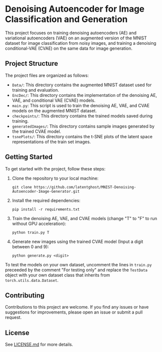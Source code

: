 # Denoising Autoencoder for Image Classification and Generation

This project focuses on training denoising autoencoders (AE) and variational autoencoders (VAE) on an augmented version of the MNIST dataset for image classification from noisy images, and training a denoising conditional-VAE (CVAE) on the same data for image generation.

## Project Structure

The project files are organized as follows:

- `Data/`: This directory contains the augmented MNIST dataset used for training and evaluation.
- `EncDec/`: This directory contains the implementation of the denoising AE, VAE, and conditional VAE (CVAE) models.
- `main.py`: This script is used to train the denoising AE, VAE, and CVAE models on the augmented MNIST dataset.
- `checkpoints/`: This directory contains the trained models saved during training.
- `generatedImages/`: This directory contains sample images generated by the trained CVAE model.
- `tsnePlots/`: This directory contains the t-SNE plots of the latent space representations of the train set images.

## Getting Started

To get started with the project, follow these steps:

1. Clone the repository to your local machine:

    ```shell
    git clone https://github.com/latentghost/MNIST-Denoising-Autoencoder-Image-Generator.git
    ```

2. Install the required dependencies:

    ```shell
    pip install -r requirements.txt
    ```

3. Train the denoising AE, VAE, and CVAE models (change "T" to "F" to run without GPU acceleration):

    ```shell
    python train.py T
    ```

4. Generate new images using the trained CVAE model (Input a digit between 0 and 9):

    ```shell
    python generate.py <digit>
    ```

To test the models on your own dataset, uncomment the lines in `train.py` preceeded by the comment "For testing only" and replace the `TestData` object with your own dataset class that inherits from `torch.utils.data.Dataset`.

## Contributing

Contributions to this project are welcome. If you find any issues or have suggestions for improvements, please open an issue or submit a pull request.

## License

See [LICENSE.md](LICENSE) for more details.